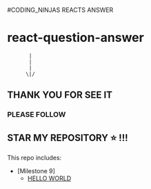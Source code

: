 #CODING_NINJAS REACTS ANSWER
# react-question-answer


           |
           |
           |
          \|/
          

## THANK YOU FOR SEE IT 
### PLEASE FOLLOW
## STAR MY REPOSITORY ⭐ !!!






 

This repo includes:
- [Milestone 9] 
  - [HELLO WORLD ](https://github.com/bireswarghosh/react-question-answer/blob/main/Topic----------%3E%3E%3E%20Getting%20started%20with%20React%20!!!)
 
    
